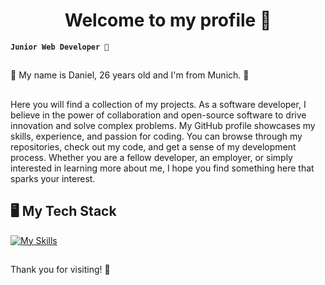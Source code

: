 <h1 align="center">Welcome to my profile 🥳</h1>


**`Junior Web Developer 🚀`**
##
🔆 My name is Daniel, 26 years old and I'm from Munich. 🔆
##
Here you will find a collection of my projects. As a software developer, I believe in the power of collaboration and open-source software to drive innovation and solve complex problems. My GitHub profile showcases my skills, experience, and passion for coding. You can browse through my repositories, check out my code, and get a sense of my development process. Whether you are a fellow developer, an employer, or simply interested in learning more about me, I hope you find something here that sparks your interest.

##
<h2>🖥️ My Tech Stack</h2>

[![My Skills](https://skillicons.dev/icons?i=html,css,js,ts,react,nextjs,redux,tailwind,nodejs,express,mongodb,supabase,prisma,git,vscode,figma&perline=5)](https://skillicons.dev)
##


<p>Thank you for visiting! 💚</p>
